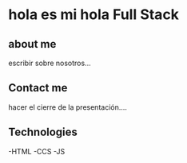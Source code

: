 # hola es mi hola Full Stack                                                                                                             
## about me
escribir sobre nosotros...

## Contact me
hacer el cierre de la presentación....

## Technologies
-HTML
-CCS
-JS

